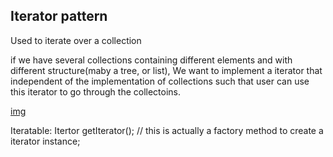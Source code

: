 ## Iterator pattern

Used to iterate over a collection

if we have several collections containing different
elements and with different structure(maby a tree, or list),
We want to implement a iterator that independent of
the implementation of collections such that user can 
use this iterator to go through the collectoins.


[img]("Iteartor.png")

Iteratable:
    Itertor<T> getIterator(); // this is actually a factory method to
    create a iterator instance;
    
    